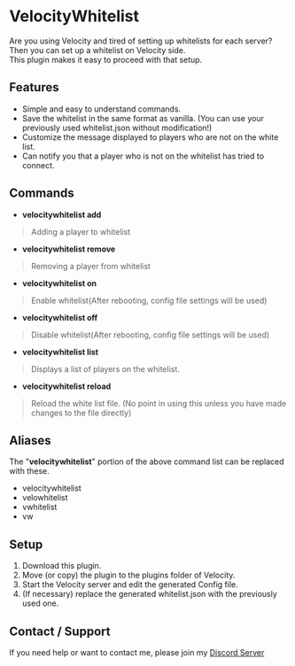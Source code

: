 # VelocityWhitelist
Are you using Velocity and tired of setting up whitelists for each server?  
Then you can set up a whitelist on Velocity side.  
This plugin makes it easy to proceed with that setup.

## Features
- Simple and easy to understand commands.
- Save the whitelist in the same format as vanilla. (You can use your previously used whitelist.json without modification!)
- Customize the message displayed to players who are not on the white list.
- Can notify you that a player who is not on the whitelist has tried to connect.

## Commands
- **velocitywhitelist add <PlayerName>**
> Adding a player to whitelist
- **velocitywhitelist remove <PlayerName>**
> Removing a player from whitelist
- **velocitywhitelist on**
> Enable whitelist(After rebooting, config file settings will be used)
- **velocitywhitelist off**
> Disable whitelist(After rebooting, config file settings will be used)
- **velocitywhitelist list**
> Displays a list of players on the whitelist.
- **velocitywhitelist reload**
> Reload the white list file. (No point in using this unless you have made changes to the file directly)

## Aliases
The "**velocitywhitelist**" portion of the above command list can be replaced with these.
- velocitywhitelist
- velowhitelist
- vwhitelist
- vw

## Setup
1. Download this plugin.
2. Move (or copy) the plugin to the plugins folder of Velocity.
3. Start the Velocity server and edit the generated Config file.
4. (If necessary) replace the generated whitelist.json with the previously used one.

## Contact / Support
If you need help or want to contact me, please join my [Discord Server]([https://discord.gg/yefxV4839M](https://discord.gg/yefxV4839M))  
